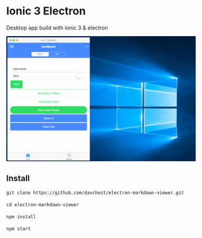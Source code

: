 # Ionic 3 Electron
Desktop app build with ionic 3 & electron

![Preview 1](https://raw.githubusercontent.com/davchezt/ionic-3-electron/master/preview.gif)

## Install
```
git clone https://github.com/davchezt/electron-markdown-viewer.git

cd electron-markdown-viewer

npm install

npm start
```